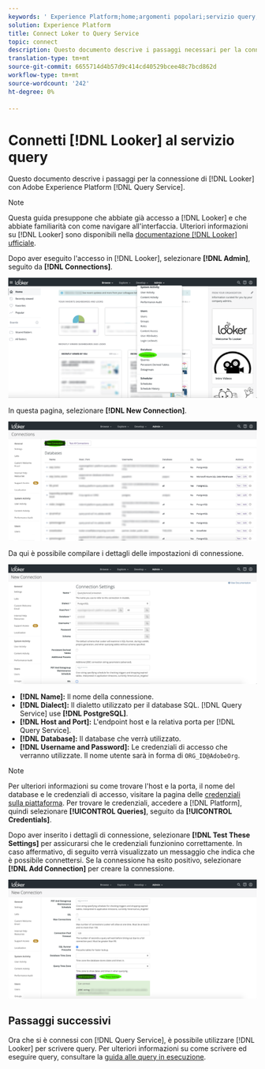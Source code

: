 ```yaml
---
keywords: ' Experience Platform;home;argomenti popolari;servizio query;servizio query;Looker;looker;connect to query service;'
solution: Experience Platform
title: Connect Loker to Query Service
topic: connect
description: Questo documento descrive i passaggi necessari per la connessione di Looker con Adobe Experience Platform Query Service.
translation-type: tm+mt
source-git-commit: 6655714d4b57d9c414cd40529bcee48c7bcd862d
workflow-type: tm+mt
source-wordcount: '242'
ht-degree: 0%

---
```



# Connetti [!DNL Looker] al servizio query

Questo documento descrive i passaggi per la connessione di [!DNL Looker] con Adobe Experience Platform [!DNL Query Service].

>[!NOTE]
>
> Questa guida presuppone che abbiate già accesso a [!DNL Looker] e che abbiate familiarità con come navigare all&#39;interfaccia. Ulteriori informazioni su [!DNL Looker] sono disponibili nella [documentazione  [!DNL Looker] ufficiale](https://docs.looker.com/).

Dopo aver eseguito l&#39;accesso in [!DNL Looker], selezionare **[!DNL Admin]**, seguito da **[!DNL Connections]**.

![](../images/clients/looker/click-admin-connections.png)

In questa pagina, selezionare **[!DNL New Connection]**.

![](../images/clients/looker/click-new-connection.png)

Da qui è possibile compilare i dettagli delle impostazioni di connessione.

![](../images/clients/looker/new-connection.png)

- **[!DNL Name]:** Il nome della connessione.
- **[!DNL Dialect]:** Il dialetto utilizzato per il database SQL. [!DNL Query Service] use  **[!DNL PostgreSQL]**.
- **[!DNL Host and Port]:** L&#39;endpoint host e la relativa porta per  [!DNL Query Service].
- **[!DNL Database]:** Il database che verrà utilizzato.
- **[!DNL Username and Password]:** Le credenziali di accesso che verranno utilizzate. Il nome utente sarà in forma di `ORG_ID@AdobeOrg`.

>[!NOTE]
>
>Per ulteriori informazioni su come trovare l&#39;host e la porta, il nome del database e le credenziali di accesso, visitare la pagina delle [credenziali sulla piattaforma](https://platform.adobe.com/query/configuration). Per trovare le credenziali, accedere a [!DNL Platform], quindi selezionare **[!UICONTROL Queries]**, seguito da **[!UICONTROL Credentials]**.

Dopo aver inserito i dettagli di connessione, selezionare **[!DNL Test These Settings]** per assicurarsi che le credenziali funzionino correttamente. In caso affermativo, di seguito verrà visualizzato un messaggio che indica che è possibile connettersi. Se la connessione ha esito positivo, selezionare **[!DNL Add Connection]** per creare la connessione.

![](../images/clients/looker/click-test-connection.png)

## Passaggi successivi

Ora che si è connessi con [!DNL Query Service], è possibile utilizzare [!DNL Looker] per scrivere query. Per ulteriori informazioni su come scrivere ed eseguire query, consultare la [guida alle query in esecuzione](../best-practices/writing-queries.md).